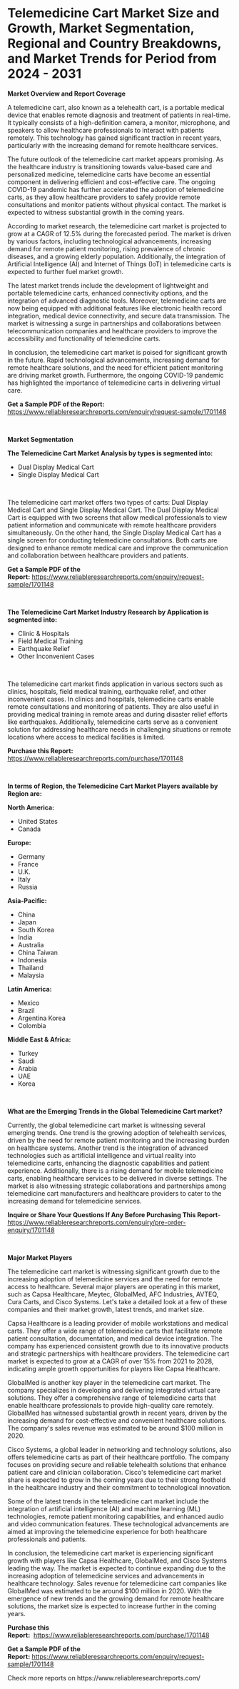 <p><h1>Telemedicine Cart Market Size and Growth, Market Segmentation, Regional and Country Breakdowns, and Market Trends for Period from 2024 -  2031</h1></p><p><strong>Market Overview and Report Coverage</strong></p>
<p><p>A telemedicine cart, also known as a telehealth cart, is a portable medical device that enables remote diagnosis and treatment of patients in real-time. It typically consists of a high-definition camera, a monitor, microphone, and speakers to allow healthcare professionals to interact with patients remotely. This technology has gained significant traction in recent years, particularly with the increasing demand for remote healthcare services.</p><p>The future outlook of the telemedicine cart market appears promising. As the healthcare industry is transitioning towards value-based care and personalized medicine, telemedicine carts have become an essential component in delivering efficient and cost-effective care. The ongoing COVID-19 pandemic has further accelerated the adoption of telemedicine carts, as they allow healthcare providers to safely provide remote consultations and monitor patients without physical contact. The market is expected to witness substantial growth in the coming years.</p><p>According to market research, the telemedicine cart market is projected to grow at a CAGR of 12.5% during the forecasted period. The market is driven by various factors, including technological advancements, increasing demand for remote patient monitoring, rising prevalence of chronic diseases, and a growing elderly population. Additionally, the integration of Artificial Intelligence (AI) and Internet of Things (IoT) in telemedicine carts is expected to further fuel market growth.</p><p>The latest market trends include the development of lightweight and portable telemedicine carts, enhanced connectivity options, and the integration of advanced diagnostic tools. Moreover, telemedicine carts are now being equipped with additional features like electronic health record integration, medical device connectivity, and secure data transmission. The market is witnessing a surge in partnerships and collaborations between telecommunication companies and healthcare providers to improve the accessibility and functionality of telemedicine carts.</p><p>In conclusion, the telemedicine cart market is poised for significant growth in the future. Rapid technological advancements, increasing demand for remote healthcare solutions, and the need for efficient patient monitoring are driving market growth. Furthermore, the ongoing COVID-19 pandemic has highlighted the importance of telemedicine carts in delivering virtual care.</p></p>
<p><strong>Get a Sample PDF of the Report:</strong> <a href="https://www.reliableresearchreports.com/enquiry/request-sample/1701148">https://www.reliableresearchreports.com/enquiry/request-sample/1701148</a></p>
<p>&nbsp;</p>
<p><strong>Market Segmentation</strong></p>
<p><strong>The Telemedicine Cart Market Analysis by types is segmented into:</strong></p>
<p><ul><li>Dual Display Medical Cart</li><li>Single Display Medical Cart</li></ul></p>
<p>&nbsp;</p>
<p><p>The telemedicine cart market offers two types of carts: Dual Display Medical Cart and Single Display Medical Cart. The Dual Display Medical Cart is equipped with two screens that allow medical professionals to view patient information and communicate with remote healthcare providers simultaneously. On the other hand, the Single Display Medical Cart has a single screen for conducting telemedicine consultations. Both carts are designed to enhance remote medical care and improve the communication and collaboration between healthcare providers and patients.</p></p>
<p><strong>Get a Sample PDF of the Report:</strong>&nbsp;<a href="https://www.reliableresearchreports.com/enquiry/request-sample/1701148">https://www.reliableresearchreports.com/enquiry/request-sample/1701148</a></p>
<p>&nbsp;</p>
<p><strong>The Telemedicine Cart Market Industry Research by Application is segmented into:</strong></p>
<p><ul><li>Clinic & Hospitals</li><li>Field Medical Training</li><li>Earthquake Relief</li><li>Other Inconvenient Cases</li></ul></p>
<p>&nbsp;</p>
<p><p>The telemedicine cart market finds application in various sectors such as clinics, hospitals, field medical training, earthquake relief, and other inconvenient cases. In clinics and hospitals, telemedicine carts enable remote consultations and monitoring of patients. They are also useful in providing medical training in remote areas and during disaster relief efforts like earthquakes. Additionally, telemedicine carts serve as a convenient solution for addressing healthcare needs in challenging situations or remote locations where access to medical facilities is limited.</p></p>
<p><strong>Purchase this Report:</strong>&nbsp; <a href="https://www.reliableresearchreports.com/purchase/1701148">https://www.reliableresearchreports.com/purchase/1701148</a></p>
<p>&nbsp;</p>
<p><strong>In terms of Region, the Telemedicine Cart Market Players available by Region are:</strong></p>
<p>
    <p> <strong> North America: </strong>
        <ul>
            <li>United States</li>
            <li>Canada</li>
        </ul>
        </p> 
    <p> <strong> Europe: </strong>
        <ul>
            <li>Germany</li>
            <li>France</li>
            <li>U.K.</li>
            <li>Italy</li>
            <li>Russia</li>
        </ul>
        </p> 
    <p> <strong> Asia-Pacific: </strong>
        <ul>
            <li>China</li>
            <li>Japan</li>
            <li>South Korea</li>
            <li>India</li>
            <li>Australia</li>
            <li>China Taiwan</li>
            <li>Indonesia</li>
            <li>Thailand</li>
            <li>Malaysia</li>
        </ul>
        </p> 
    <p> <strong> Latin America: </strong>
        <ul>
            <li>Mexico</li>
            <li>Brazil</li>
            <li>Argentina Korea</li>
            <li>Colombia</li>
        </ul>
        </p> 
    <p> <strong> Middle East & Africa: </strong>
        <ul>
            <li>Turkey</li>
            <li>Saudi</li>
            <li>Arabia</li>
            <li>UAE</li>
            <li>Korea</li>
        </ul>
    </p>
    </p>
<p>&nbsp;</p>
<p><strong>What are the Emerging Trends in the Global Telemedicine Cart market?</strong></p>
<p><p>Currently, the global telemedicine cart market is witnessing several emerging trends. One trend is the growing adoption of telehealth services, driven by the need for remote patient monitoring and the increasing burden on healthcare systems. Another trend is the integration of advanced technologies such as artificial intelligence and virtual reality into telemedicine carts, enhancing the diagnostic capabilities and patient experience. Additionally, there is a rising demand for mobile telemedicine carts, enabling healthcare services to be delivered in diverse settings. The market is also witnessing strategic collaborations and partnerships among telemedicine cart manufacturers and healthcare providers to cater to the increasing demand for telemedicine services.</p></p>
<p><strong>Inquire or Share Your Questions If Any Before Purchasing This Report</strong>- <a href="https://www.reliableresearchreports.com/enquiry/pre-order-enquiry/1701148">https://www.reliableresearchreports.com/enquiry/pre-order-enquiry/1701148</a></p>
<p>&nbsp;</p>
<p><strong>Major Market Players</strong></p>
<p><p>The telemedicine cart market is witnessing significant growth due to the increasing adoption of telemedicine services and the need for remote access to healthcare. Several major players are operating in this market, such as Capsa Healthcare, Meytec, GlobalMed, AFC Industries, AVTEQ, Cura Carts, and Cisco Systems. Let's take a detailed look at a few of these companies and their market growth, latest trends, and market size.</p><p>Capsa Healthcare is a leading provider of mobile workstations and medical carts. They offer a wide range of telemedicine carts that facilitate remote patient consultation, documentation, and medical device integration. The company has experienced consistent growth due to its innovative products and strategic partnerships with healthcare providers. The telemedicine cart market is expected to grow at a CAGR of over 15% from 2021 to 2028, indicating ample growth opportunities for players like Capsa Healthcare.</p><p>GlobalMed is another key player in the telemedicine cart market. The company specializes in developing and delivering integrated virtual care solutions. They offer a comprehensive range of telemedicine carts that enable healthcare professionals to provide high-quality care remotely. GlobalMed has witnessed substantial growth in recent years, driven by the increasing demand for cost-effective and convenient healthcare solutions. The company's sales revenue was estimated to be around $100 million in 2020.</p><p>Cisco Systems, a global leader in networking and technology solutions, also offers telemedicine carts as part of their healthcare portfolio. The company focuses on providing secure and reliable telehealth solutions that enhance patient care and clinician collaboration. Cisco's telemedicine cart market share is expected to grow in the coming years due to their strong foothold in the healthcare industry and their commitment to technological innovation.</p><p>Some of the latest trends in the telemedicine cart market include the integration of artificial intelligence (AI) and machine learning (ML) technologies, remote patient monitoring capabilities, and enhanced audio and video communication features. These technological advancements are aimed at improving the telemedicine experience for both healthcare professionals and patients.</p><p>In conclusion, the telemedicine cart market is experiencing significant growth with players like Capsa Healthcare, GlobalMed, and Cisco Systems leading the way. The market is expected to continue expanding due to the increasing adoption of telemedicine services and advancements in healthcare technology. Sales revenue for telemedicine cart companies like GlobalMed was estimated to be around $100 million in 2020. With the emergence of new trends and the growing demand for remote healthcare solutions, the market size is expected to increase further in the coming years.</p></p>
<p><strong>Purchase this Report:</strong>&nbsp;&nbsp;<a href="https://www.reliableresearchreports.com/purchase/1701148">https://www.reliableresearchreports.com/purchase/1701148</a></p>
<p></p>
<p><strong>Get a Sample PDF of the Report:</strong>&nbsp;<a href="https://www.reliableresearchreports.com/enquiry/request-sample/1701148">https://www.reliableresearchreports.com/enquiry/request-sample/1701148</a></p>
<p>Check more reports on https://www.reliableresearchreports.com/</p>